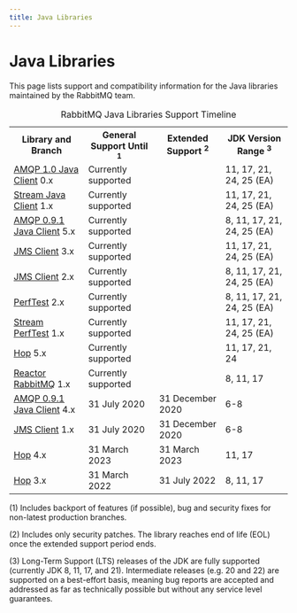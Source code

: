 ```yaml
---
title: Java Libraries
---
```

<!--
Copyright (c) 2005-2025 Broadcom. All Rights Reserved. The term "Broadcom" refers to Broadcom Inc. and/or its subsidiaries.

All rights reserved. This program and the accompanying materials
are made available under the terms of the under the Apache License,
Version 2.0 (the "License”); you may not use this file except in compliance
with the License. You may obtain a copy of the License at

https://www.apache.org/licenses/LICENSE-2.0

Unless required by applicable law or agreed to in writing, software
distributed under the License is distributed on an "AS IS" BASIS,
WITHOUT WARRANTIES OR CONDITIONS OF ANY KIND, either express or implied.
See the License for the specific language governing permissions and
limitations under the License.
-->

# Java Libraries

This page lists support and compatibility information for the Java libraries
maintained by the RabbitMQ team.

<table className="release-series">
  <caption>RabbitMQ Java Libraries Support Timeline</caption>
  <tr>
    <th>Library and Branch</th>
    <th>General Support Until <sup>1</sup></th>
    <th>Extended Support <sup>2</sup></th>
    <th>JDK Version Range <sup>3</sup></th>
  </tr>

  <tr>
    <td><a href="https://github.com/rabbitmq/rabbitmq-amqp-java-client" target="_blank" rel="noopener noreferrer">AMQP 1.0 Java Client</a> 0.x</td>
    <td>Currently supported</td>
    <td></td>
    <td>11, 17, 21, 24, 25 (EA)</td>
  </tr>

  <tr>
    <td><a href="https://github.com/rabbitmq/rabbitmq-stream-java-client" target="_blank" rel="noopener noreferrer">Stream Java Client</a> 1.x</td>
    <td>Currently supported</td>
    <td></td>
    <td>11, 17, 21, 24, 25 (EA)</td>
  </tr>

  <tr>
    <td><a href="https://github.com/rabbitmq/rabbitmq-java-client" target="_blank" rel="noopener noreferrer">AMQP 0.9.1 Java Client</a> 5.x</td>
    <td>Currently supported</td>
    <td></td>
    <td>8, 11, 17, 21, 24, 25 (EA)</td>
  </tr>

  <tr>
    <td><a href="https://github.com/rabbitmq/rabbitmq-jms-client" target="_blank" rel="noopener noreferrer">JMS Client</a> 3.x</td>
    <td>Currently supported</td>
    <td></td>
    <td>11, 17, 21, 24, 25 (EA)</td>
  </tr>

  <tr>
    <td><a href="https://github.com/rabbitmq/rabbitmq-jms-client" target="_blank" rel="noopener noreferrer">JMS Client</a> 2.x</td>
    <td>Currently supported</td>
    <td></td>
    <td>8, 11, 17, 21, 24, 25 (EA)</td>
  </tr>

  <tr>
    <td><a href="https://github.com/rabbitmq/rabbitmq-perf-test" target="_blank" rel="noopener noreferrer">PerfTest</a> 2.x</td>
    <td>Currently supported</td>
    <td></td>
    <td>8, 11, 17, 21, 24, 25 (EA)</td>
  </tr>

  <tr>
    <td><a href="https://github.com/rabbitmq/rabbitmq-stream-perf-test" target="_blank" rel="noopener noreferrer">Stream PerfTest</a> 1.x</td>
    <td>Currently supported</td>
    <td></td>
    <td>11, 17, 21, 24, 25 (EA)</td>
  </tr>

  <tr>
    <td><a href="https://github.com/rabbitmq/hop" target="_blank" rel="noopener noreferrer">Hop</a> 5.x</td>
    <td>Currently supported</td>
    <td></td>
    <td>11, 17, 21, 24</td>
  </tr>

  <tr>
    <td><a href="https://github.com/reactor/reactor-rabbitmq" target="_blank" rel="noopener noreferrer">Reactor RabbitMQ</a> 1.x</td>
    <td>Currently supported</td>
    <td></td>
    <td>8, 11, 17</td>
  </tr>

  <tr>
    <td><a href="https://github.com/rabbitmq/rabbitmq-java-client" target="_blank" rel="noopener noreferrer">AMQP 0.9.1 Java Client</a> 4.x</td>
    <td>31 July 2020</td>
    <td>31 December 2020</td>
    <td>6-8</td>
  </tr>

  <tr>
    <td><a href="https://github.com/rabbitmq/rabbitmq-jms-client" target="_blank" rel="noopener noreferrer">JMS Client</a> 1.x</td>
    <td>31 July 2020</td>
    <td>31 December 2020</td>
    <td>6-8</td>
  </tr>

  <tr>
    <td><a href="https://github.com/rabbitmq/hop" target="_blank" rel="noopener noreferrer">Hop</a> 4.x</td>
    <td>31 March 2023</td>
    <td>31 March 2023</td>
    <td>11, 17</td>
  </tr>

  <tr>
    <td><a href="https://github.com/rabbitmq/hop" target="_blank" rel="noopener noreferrer">Hop</a> 3.x</td>
    <td>31 March 2022</td>
    <td>31 July 2022</td>
    <td>8, 11, 17</td>
  </tr>

</table>

(1) Includes backport of features (if possible), bug and security fixes for non-latest production branches.

(2) Includes only security patches. The library reaches end of life (EOL) once the extended support period ends.

(3) Long-Term Support (LTS) releases of the JDK are fully supported (currently JDK 8, 11, 17, and 21).
Intermediate releases (e.g. 20 and 22) are supported on a best-effort basis, meaning bug reports are accepted and addressed as far as technically possible but without any service level guarantees.
